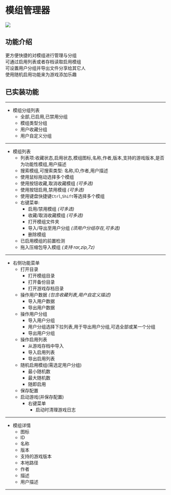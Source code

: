 # 模组管理器

![](https://s2.loli.net/2023/01/12/1k2z5yL9CYfrhmb.png)

## 功能介绍

更方便快捷的对模组进行管理与分组  
可通过启用列表或者存档读取启用模组  
可设置用户分组并导出文件分享给其它人  
使用随机启用功能来为游戏添加乐趣  

## 已实装功能

---

- 模组分组列表
  - 全部,已启用,已禁用分组
  - 模组类型分组
  - 用户收藏分组
  - 用户自定义分组

---

- 模组列表
  - 列表项:收藏状态,启用状态,模组图标,名称,作者,版本,支持的游戏版本,是否为功能性模组,用户描述
  - 搜索模组,可搜索类型: 名称,ID,作者,用户描述
  - 使用鼠标拖动选择多个模组
  - 使用按钮收藏,取消收藏模组 _(可多选)_
  - 使用按钮启用,禁用模组 _(可多选)_
  - 使用键盘快捷键`Ctrl`,`Shift`等选择多个模组
  - 右键菜单:
    - 启用/禁用模组 _(可多选)_
    - 收藏/取消收藏模组 _(可多选)_
    - 打开模组文件夹
    - 导入/导出至用户分组 _(须用户分组存在,可多选)_
    - 删除模组
  - 已启用模组的前置检测
  - 拖入压缩包导入模组 _(支持 rar,zip,7z)_

---

- 右侧功能菜单
  - 打开目录
    - 打开模组目录
    - 打开备份目录
    - 打开游戏存档目录
  - 操作用户数据 _(包含收藏列表,用户自定义描述)_
    - 导入用户数据
    - 导出用户数据
  - 操作用户分组
    - 导入用户分组
    - 用户分组选择下拉列表,用于导出用户分组,可选全部或某一个分组
    - 导出用户分组
  - 操作启用列表
    - 从游戏存档中导入
    - 导入启用列表
    - 导出启用列表
  - 随机启用模组(需选定用户分组)
    - 最小随机数
    - 最大随机数
    - 随即启用
  - 保存配置
  - 启动游戏(并保存配置)
    - 右键菜单
      - 启动时清理游戏日志

---

- 模组详情
  - 图标
  - ID
  - 名称
  - 版本
  - 支持的游戏版本
  - 本地路径
  - 作者
  - 描述
  - 用户描述

---
